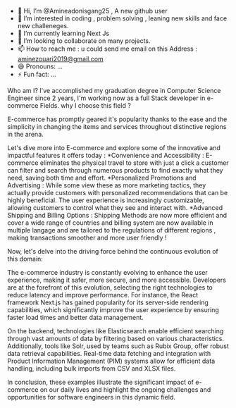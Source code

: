 - 👋 Hi, I’m @Amineadonisgang25 , A new github user 
- 👀 I’m interested in coding , problem solving , leaning new skills and face new challeneges.
- 🌱 I’m currently learning Next Js 
- 💞️ I’m looking to collaborate on many projects.
- 📫 How to reach me : u could send me email on this Address : aminezouari2019@gmail.com
- 😄 Pronouns: ...
- ⚡ Fun fact: ...

Who am I? 
I've accomplished my graduation degree in Computer Science Engineer since 2 years, I'm working now as a full Stack developer in e-commerce Fields.
why I choose this field ? 

E-commerce has promptly geared it's popularity thanks to the ease and the simplicity in changing the items and services throughout distinctive regions in the arena. 

Let's dive more into E-commerce and explore some of the innovative and impactful features it offers today : 
*Convenience and Accessibility : E-commerce eliminates the physical travel to store with just a click a customer can filter and search through numerous products to find exactly what they need, saving both time and effort.
*Personalized Promotions and Advertising : While some view these as more marketing tactics, they actually provide customers with personalized recommendations that can be highly beneficial. The user experience is increasingly customizable, allowing customers to control what they see and interact with. 
*Advanced Shipping and Billing Options : Shipping Methods are now more efficient and cover a wide range of countries and billing system are now available in multiple langage and are tailored to the regulations of different regions , making transactions smoother and more user friendly !  

Now, let's delve into the driving force behind the continuous evolution of this domain:

The e-commerce industry is constantly evolving to enhance the user experience, making it safer, more secure, and more accessible.
Developers are at the forefront of this evolution, selecting the right technologies to reduce latency and improve performance. For instance, the React framework Next.js has gained popularity for its server-side rendering capabilities, which significantly improve the user experience by ensuring faster load times and better data management.

On the backend, technologies like Elasticsearch enable efficient searching through vast amounts of data by filtering based on various characteristics. 
Additionally, tools like Solr, used by teams such as Rubix Group, offer robust data retrieval capabilities.
Real-time data fetching and integration with Product Information Management (PIM) systems allow for efficient data handling, including bulk imports from CSV and XLSX files.

In conclusion, these examples illustrate the significant impact of e-commerce on our daily lives and highlight the ongoing challenges and opportunities for software engineers in this dynamic field.
